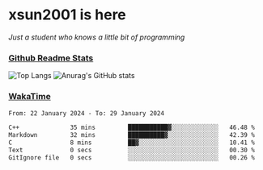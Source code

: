 # xsun2001 is here

*Just a student who knows a little bit of programming*

### [Github Readme Stats](https://github.com/anuraghazra/github-readme-stats)

![Top Langs](https://github-readme-stats.vercel.app/api/top-langs/?username=xsun2001&layout=compact&theme=radical) ![Anurag's GitHub stats](https://github-readme-stats.vercel.app/api?username=xsun2001&show_icons=true&theme=radical)

### [WakaTime](https://wakatime.com)

<!--START_SECTION:waka-->

```txt
From: 22 January 2024 - To: 29 January 2024

C++              35 mins         ███████████▓░░░░░░░░░░░░░   46.48 %
Markdown         32 mins         ██████████▓░░░░░░░░░░░░░░   42.39 %
C                8 mins          ██▓░░░░░░░░░░░░░░░░░░░░░░   10.41 %
Text             0 secs          ░░░░░░░░░░░░░░░░░░░░░░░░░   00.30 %
GitIgnore file   0 secs          ░░░░░░░░░░░░░░░░░░░░░░░░░   00.26 %
```

<!--END_SECTION:waka-->
